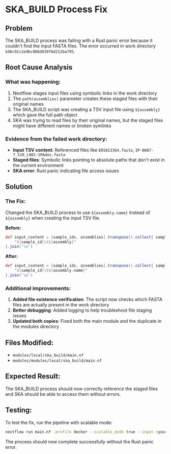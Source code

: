 # SKA_BUILD Process Fix

## Problem
The SKA_BUILD process was failing with a Rust panic error because it couldn't find the input FASTA files. The error occurred in work directory `b96c91c2e9bc908d939f6d212ba795`.

## Root Cause Analysis

### What was happening:
1. Nextflow stages input files using symbolic links in the work directory
2. The `path(assemblies)` parameter creates these staged files with their original names
3. The SKA_BUILD script was creating a TSV input file using `${assembly}` which gave the full path object
4. SKA was trying to read files by their original names, but the staged files might have different names or broken symlinks

### Evidence from the failed work directory:
- **Input TSV content**: Referenced files like `ERS013364.fasta`, `IP-0087-7_S10_L001-SPAdes.fasta`
- **Staged files**: Symbolic links pointing to absolute paths that don't exist in the current environment
- **SKA error**: Rust panic indicating file access issues

## Solution

### The Fix:
Changed the SKA_BUILD process to use `${assembly.name}` instead of `${assembly}` when creating the input TSV file.

**Before:**
```groovy
def input_content = [sample_ids, assemblies].transpose().collect{ sample_id, assembly -> 
    "${sample_id}\t${assembly}" 
}.join('\n')
```

**After:**
```groovy
def input_content = [sample_ids, assemblies].transpose().collect{ sample_id, assembly -> 
    "${sample_id}\t${assembly.name}" 
}.join('\n')
```

### Additional improvements:
1. **Added file existence verification**: The script now checks which FASTA files are actually present in the work directory
2. **Better debugging**: Added logging to help troubleshoot file staging issues
3. **Updated both copies**: Fixed both the main module and the duplicate in the modules directory

## Files Modified:
- `modules/local/ska_build/main.nf`
- `modules/modules/local/ska_build/main.nf`

## Expected Result:
The SKA_BUILD process should now correctly reference the staged files and SKA should be able to access them without errors.

## Testing:
To test the fix, run the pipeline with scalable mode:
```bash
nextflow run main.nf -profile docker --scalable_mode true --input <your_input> --outdir results
```

The process should now complete successfully without the Rust panic error.